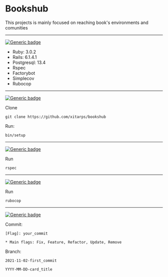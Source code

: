 # Bookshub

This projects is mainly focused on reaching book's environments and comunities 

<hr>

[![Generic badge](https://img.shields.io/badge/Specs--blue.svg)](https://shields.io/)

- Ruby: 3.0.2
- Rails: 6.1.4.1
- Postgresql: 13.4
- Rspec
- Factorybot
- Simplecov
- Rubocop

<hr>

[![Generic badge](https://img.shields.io/badge/Install--blue.svg)](https://shields.io/)

Clone

```
git clone https://github.com/xitarps/bookshub
```

Run:
```
bin/setup
```

<hr>

[![Generic badge](https://img.shields.io/badge/Tests--green.svg)](https://shields.io/)

Run

```
rspec
```

<hr>

[![Generic badge](https://img.shields.io/badge/Linter--blue.svg)](https://shields.io/)

Run

```
rubocop
```

<hr>

[![Generic badge](https://img.shields.io/badge/Patterns--green.svg)](https://shields.io/)

Commit:
```
[Flag]: your_commit

* Main flags: Fix, Feature, Refactor, Update, Remove
```

Branch:
```
2021-11-02-first_commit

YYYY-MM-DD-card_title
```


